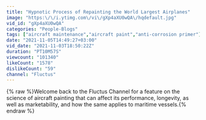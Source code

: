```yaml
---
title: "Hypnotic Process of Repainting the World Largest Airplanes"
image: "https:\/\/i.ytimg.com\/vi\/gXp4aXU0wQA\/hqdefault.jpg"
vid_id: "gXp4aXU0wQA"
categories: "People-Blogs"
tags: ["aircraft maintenance","aircraft paint","anti-corrosion primer"]
date: "2021-11-05T14:49:27+03:00"
vid_date: "2021-11-03T18:50:22Z"
duration: "PT10M57S"
viewcount: "101340"
likeCount: "1578"
dislikeCount: "59"
channel: "Fluctus"
---
```

{% raw %}Welcome back to the Fluctus Channel for a feature on the science of aircraft painting that can affect its performance, longevity, as well as marketability,  and how the same applies to maritime vessels.{% endraw %}

